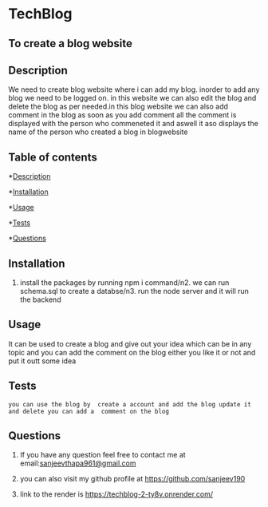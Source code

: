 # TechBlog

## To create a blog website

  ## Description
  We need to create blog website where i can add my blog. inorder to add any blog we need to be logged on. in this website we can also edit the blog and delete the blog as per needed.in this blog website we can also add comment in the blog as soon as you add comment all the comment is displayed with the person who commeneted it and aswell it aso displays the name of the person who created a blog in blogwebsite

  
  ## Table of contents

  *[Description](#description)

  *[Installation](#installation)

  *[Usage](#usage)

  *[Tests](#tests)

  *[Questions](#questions)

  ## Installation
  1. install the packages by running npm i command/n2. we can run schema.sql to create a databse/n3. run the node server and it will run the backend

  ## Usage
  It can be used to create a blog and give out your idea which can be in any topic and you can add the comment on the blog either you like it or not and put it outt some idea


  ## Tests
    you can use the blog by  create a account and add the blog update it and delete you can add a  comment on the blog

  ## Questions
 1) If you have any question feel free to contact me at email:sanjeevthapa961@gmail.com

  2) you can also visit my github profile at https://github.com/sanjeev190
  3) link to the render is https://techblog-2-ty8v.onrender.com/
  
  